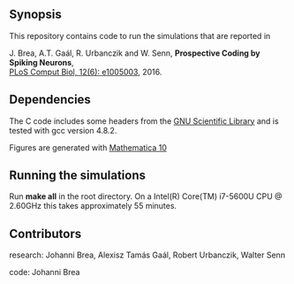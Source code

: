 ## Synopsis

This repository contains code to run the simulations that are reported in

J. Brea, A.T. Ga&aacute;l, R. Urbanczik and W. Senn, 
**Prospective Coding by Spiking Neurons**,  
[PLoS Comput Biol, 12(6):
e1005003](http://dx.doi.org/10.1371/journal.pcbi.1005003), 2016.


## Dependencies

The C code includes some headers from the [GNU Scientific Library](http://www.gnu.org/software/gsl/) and is tested with gcc version 4.8.2.

Figures are generated with [Mathematica 10](http://www.wolfram.com/mathematica/)

## Running the simulations

Run **make all** in the root directory. On a Intel(R) Core(TM) i7-5600U CPU @ 2.60GHz this takes approximately 55 minutes.

## Contributors
research: Johanni Brea, Alexisz Tam&aacute;s Ga&aacute;l, Robert Urbanczik, Walter Senn

code: Johanni Brea

